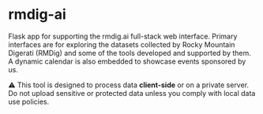 # rmdig-ai
Flask app for supporting the rmdig.ai full-stack web interface. Primary interfaces are for exploring the datasets collected by Rocky Mountain Digerati (RMDig) and some of the tools developed and supported by them. A dynamic calendar is also embedded to showcase events sponsored by us.

⚠️ This tool is designed to process data **client-side** or on a private server. Do not upload sensitive or protected data unless you comply with local data use policies.

